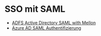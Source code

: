 # SSO mit SAML

- [ADFS Active Directory SAML with Mellon](adfs-saml.md)
- [Azure AD SAML Authentifizierung](azure-ad-saml.md)

